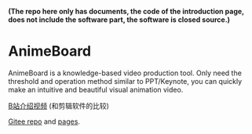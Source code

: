 **(The repo here only has documents, the code of the introduction page, does not include the software part, the software is closed source.)**

# AnimeBoard
AnimeBoard is a knowledge-based video production tool. Only need the threshold and operation method similar to PPT/Keynote, you can quickly make an intuitive and beautiful visual animation video.

[B站介绍视频](https://www.bilibili.com/video/BV1aa411F7Y2/)
(和剪辑软件的比较)

[Gitee repo](https://gitee.com/carsondb/animeBoard) and [pages](https://carsondb.gitee.io/animeBoard).

